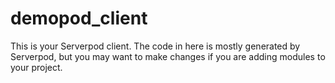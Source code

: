 # demopod_client

This is your Serverpod client. The code in here is mostly generated by
Serverpod, but you may want to make changes if you are adding modules to your
project.
